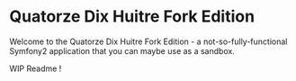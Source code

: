 Quatorze Dix Huitre Fork Edition
================================

Welcome to the Quatorze Dix Huitre Fork Edition - a not-so-fully-functional Symfony2
application that you can maybe use as a sandbox.

WIP Readme !
